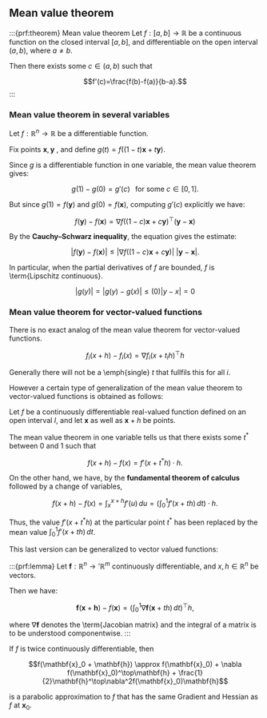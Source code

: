 ## Mean value theorem

<!-- % The function $f$ attains the slope of the secant between $a$ and $b$ as the derivative at the point $\mathbf{x}i\in(a,b)$. -->
<!-- % [[File:Mittelwertsatz6.svg|thumb|It is also possible that there are multiple tangents parallel to the secant.]] -->
:::{prf:theorem} Mean value theorem
Let $f:[a,b]\to\mathbb{R}$ be a continuous function on the closed interval $[a,b]$, and differentiable on the open interval $(a,b)$, where $a\neq b$.

Then there exists some $c \in (a,b)$ such that

$$f'(c)=\frac{f(b)-f(a)}{b-a}.$$
:::

<!-- # \includegraphics[width=1\textwidth]{img/Mittelwertsatz3.png} -->

<!-- # \includegraphics[width=1\textwidth]{img/Mittelwertsatz6.png} -->



### Mean value theorem in several variables

Let $f:\mathbb{R}^n\to\mathbb{R}$ be a differentiable function.

Fix points $\mathbf{x},\mathbf{y}$ , and define $g(t)=f\Big((1-t)\mathbf{x}+t\mathbf{y}\Big)$.

Since $g$ is a differentiable function in one variable, the mean value theorem gives:

$$g(1)-g(0)=g'(c) \; \; \; \text{for some $c\in [0,1]$.}$$

But since $g(1)=f(\mathbf{y})$ and $g(0)=f(\mathbf{x})$, computing $g'(c)$ explicitly we have:

$$f(\mathbf{y})-f(\mathbf{x})=\nabla f\Big((1-c)\mathbf{x}+c\mathbf{y}\Big)^\top (\mathbf{y}-\mathbf{x})$$

By the **Cauchy–Schwarz inequality**, the equation gives the estimate:

$$\Bigg|f(\mathbf{y})-f(\mathbf{x})\Bigg|\le\Bigg|\nabla f\Big((1-c)\mathbf{x}+c\mathbf{y}\Big)\Bigg|\ \Big|\mathbf{y} - \mathbf{x}\Big|.$$

In particular, when the partial derivatives of $f$ are bounded, $f$ is \term{Lipschitz continuous}.

$$\Big|g(y)\Big|=\Bigg|g(y)-g(x)\Bigg|\le (0)\Big|y-x\Big|=0$$

### Mean value theorem for vector-valued functions

There is no exact analog of the mean value theorem for vector-valued functions.

$$f_i(x+h) - f_i(x) = \nabla f_i (x + t_ih)^\top h$$

Generally there will not be a \emph{single} $t$ that fullfils this for all $i$.

However a certain type of generalization of the mean value theorem to vector-valued functions is obtained as follows:

Let $f$ be a continuously differentiable real-valued function defined on an open interval $I$, and let $\mathbf{x}$ as well as $\mathbf{x} + h$ be points.

The mean value theorem in one variable tells us that there exists some $t^*$ between 0 and 1 such that

$$f(x+h)-f(x) = f'(x+t^*h)\cdot h.$$

On the other hand, we have, by the **fundamental theorem of calculus** followed by a change of variables,

$$f(x+h)-f(x) = \int_x^{x+h} f'(u) \, du = \left (\int_0^1 f'(x+th)\,dt\right)\cdot h.$$

Thus, the value $f'(x + t^*h)$ at the particular point $t^*$ has been replaced by the mean value
$\int_0^1 f'(x+th)\,dt$.

This last version can be generalized to vector valued functions:

:::{prf:lemma}
Let $\mathbf{f}:\mathbb{R}^n \rightarrow '\mathbb{R}^m$ continuously differentiable, and $x,h\in\mathbb{R}^n$ be vectors.

Then we have:

$$\mathbf{f}(\mathbf{x}+\mathbf{h})-f(\mathbf{x}) = \left (\int_0^1 \nabla \mathbf{f}(\mathbf{x}+th)\,dt\right)^\top h,$$

where $\nabla \mathbf{f}$ denotes the \term{Jacobian matrix} and the integral of a matrix is to be understood componentwise.
:::
<!-- % '''Proof.''' Let ''f''<sub>1</sub>, ..., ''f<sub>m</sub>'' denote the components of ''f'' and define: -->

<!-- % :<math>\begin{cases} g_i : [0,1] \to \mathbf{R} \\ g_i(t) = f_i (x +th) \end{cases} </math> -->

<!-- % Then we have -->

<!-- % \begin{align}
% & f_i(x+h)-f_i(x) = g_i(1)-g_i(0) =\int_0^1 g_i'(t)\,dt \\
% = {} & \int_0^1 \left (\sum_{j=1}^n \frac{\partial f_i}{\partial x_j} (x+th)h_j\right)\,dt = \sum_{j=1}^n \left (\int_0^1 \frac{\partial f_i}{\partial x_j}(x+th)\,dt\right)h_j.
% \end{align}
 -->
<!-- % The claim follows since ''Df'' is the matrix consisting of the components <math>\tfrac{\partial f_i}{\partial x_j}.</math> -->

<!-- % :'''Lemma 2.''' Let ''v'' : [''a'', ''b''] → '''R'''<sup>''m''</sup> be a continuous function defined on the interval [''a'', ''b''] ⊂ '''R'''. Then we have -->
<!-- % ::<math>\left \|\int_a^b v(t)\,dt\right\|\leqslant \int_a^b \|v(t)\|\,dt.</math> -->

<!-- % '''Proof.''' Let ''u'' in '''R'''<sup>''m''</sup> denote the value of the integral
% :<math>u:=\int_a^b v(t)\,dt.</math>
% Now we have (using the [[Cauchy–Schwarz inequality]]):
% :<math>\|u\|^2 = \langle u,u \rangle =\left \langle \int_a^b v(t) \, dt, u \right\rangle = \int_a^b \langle v(t),u \rangle \,dt \leqslant \int_a^b \| v(t) \|\cdot \|u \|\,dt = \|u\| \int_a^b \|v(t)\|\,dt</math>
% Now cancelling the norm of ''u'' from both ends gives us the desired inequality.
 -->
<!-- % :'''Mean Value Inequality.''' If the norm of ''Df''(''x'' + ''th'') is bounded by some constant ''M'' for ''t'' in [0, 1], then -->
<!-- % ::<math>\|f(x+h)-f(x)\| \leqslant M\|h\|.</math> -->

<!-- % '''Proof.''' From Lemma 1 and 2  it follows that -->
<!-- % :<math>\|f(x+h)-f(x)\|=\left \|\int_0^1 (Df(x+th)\cdot h)\,dt\right\|  \leqslant \int_0^1 \|Df(x+th)\| \cdot \|h\|\, dt \leqslant M\| h\|.</math> -->


If $f$ is twice continuously differentiable, then

$$f(\mathbf{x}_0 + \mathbf{h}) \approx f(\mathbf{x}_0) + \nabla f(\mathbf{x}_0)^\top\mathbf{h} + \frac{1}{2}\mathbf{h}^\top\nabla^2f(\mathbf{x}_0)\mathbf{h}$$

is a parabolic approximation to $f$ that has the same Gradient and Hessian as $f$ at $\mathbf{x}_0$.

